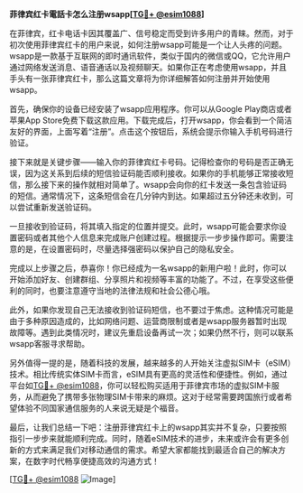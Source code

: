 **菲律宾红卡電話卡怎么注册wsapp[[TG💪+ @esim1088](https://t.me/s/esim1088)]**

在菲律宾，红卡电话卡因其覆盖广、信号稳定而受到许多用户的青睐。然而，对于初次使用菲律宾红卡的用户来说，如何注册wsapp可能是一个让人头疼的问题。wsapp是一款基于互联网的即时通讯软件，类似于国内的微信或QQ，它允许用户通过网络发送消息、语音通话以及视频聊天。如果你正在考虑使用wsapp，并且手头有一张菲律宾红卡，那么这篇文章将为你详细解答如何注册并开始使用wsapp。

首先，确保你的设备已经安装了wsapp应用程序。你可以从Google Play商店或者苹果App Store免费下载这款应用。下载完成后，打开wsapp，你会看到一个简洁友好的界面，上面写着“注册”。点击这个按钮后，系统会提示你输入手机号码进行验证。

接下来就是关键步骤——输入你的菲律宾红卡号码。记得检查你的号码是否正确无误，因为这关系到后续的短信验证码能否顺利接收。如果你的手机能够正常接收短信，那么接下来的操作就相对简单了。wsapp会向你的红卡发送一条包含验证码的短信。通常情况下，这条短信会在几分钟内到达。如果超过五分钟还未收到，可以尝试重新发送验证码。

一旦接收到验证码，将其填入指定的位置并提交。此时，wsapp可能会要求你设置密码或者其他个人信息来完成账户创建过程。根据提示一步步操作即可。需要注意的是，在设置密码时，尽量选择强密码以保护自己的隐私安全。

完成以上步骤之后，恭喜你！你已经成为一名wsapp的新用户啦！此时，你可以开始添加好友、创建群组、分享照片和视频等丰富的功能了。不过，在享受这些便利的同时，也要注意遵守当地的法律法规和社会公德心哦。

此外，如果你发现自己无法接收到验证码短信，也不要过于焦虑。这种情况可能是由于多种原因造成的，比如网络问题、运营商限制或者是wsapp服务器暂时出现故障等。遇到此类情况时，建议先重启设备再试一次；如果仍然不行，则可以联系wsapp客服寻求帮助。

另外值得一提的是，随着科技的发展，越来越多的人开始关注虚拟SIM卡（eSIM）技术。相比传统实体SIM卡而言，eSIM具有更高的灵活性和便捷性。例如，通过平台如[TG💪+ @esim1088](https://t.me/s/esim1088)，你可以轻松购买适用于菲律宾市场的虚拟SIM卡服务，从而避免了携带多张物理SIM卡带来的麻烦。这对于经常需要跨国旅行或者希望体验不同国家通信服务的人来说无疑是个福音。

最后，让我们总结一下吧：注册菲律宾红卡上的wsapp其实并不复杂，只要按照指引一步步来就能顺利完成。同时，随着eSIM技术的进步，未来或许会有更多创新的方式来满足我们对移动通信的需求。希望大家都能找到最适合自己的解决方案，在数字时代畅享便捷高效的沟通方式！

[[TG💪+ @esim1088](https://t.me/s/esim1088) ![Image](https://i.postimg.cc/4NQfJmqS/Snipaste-2025-05-13-00-14-12.png)]